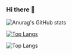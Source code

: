 ### Hi there 👋

![Anurag's GitHub stats](https://github-readme-stats.vercel.app/api?username=bqyden&show_icons=true&theme=dark)

[![Top Langs](https://github-readme-stats.vercel.app/api/top-langs/?username=bqyden)](https://github.com/anuraghazra/github-readme-stats)

![Top Langs](https://github-readme-stats.vercel.app/api/top-langs/?username=anuraghazra&layout=compact)
